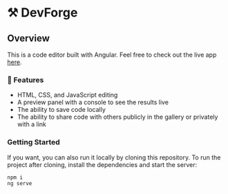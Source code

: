 # ⚒ DevForge

## Overview

This is a code editor built with Angular. Feel free to check out the live app [here](https://dev-forge-nine.vercel.app/).

### 🚀 Features

- HTML, CSS, and JavaScript editing
- A preview panel with a console to see the results live
- The ability to save code locally
- The ability to share code with others publicly in the gallery or privately with a link

### Getting Started

If you want, you can also run it locally by cloning this repository.
To run the project after cloning, install the dependencies and start the server:

```bash
npm i
ng serve
```

